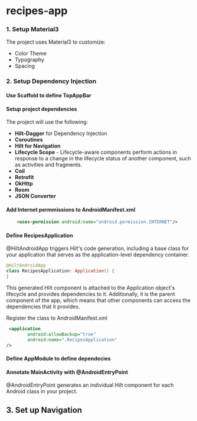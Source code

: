 # recipes-app

### 1. Setup Material3

The project uses Material3 to customize:

- Color Theme
- Typography
- Spacing 

### 2. Setup Dependency Injection

#### Use Scaffold to define TopAppBar

#### Setup project dependencies

The project will use the following:

- __Hilt-Dagger__ for Dependency Injection
- __Coroutines__
- __Hilt for Navigation__
- __Lifecycle Scope__ - Lifecycle-aware components perform actions in response to a change in the lifecycle status of another component, such as activities and fragments.
- __Coil__
- __Retrofit__
- __OkHttp__
- __Room__
- __JSON Converter__

#### Add Internet permmissions to AndroidManifest.xml

````xml
    <uses-permission android:name="android.permission.INTERNET"/>
````

#### Define RecipesApplication

@HiltAndroidApp triggers Hilt's code generation, including a base class for your application 
that serves as the application-level dependency container.

````kotlin
@HiltAndroidApp
class RecipesApplication: Application() {
}
````
This generated Hilt component is attached to the Application object's lifecycle and 
provides dependencies to it. Additionally, it is the parent component of the app, which means that 
other components can access the dependencies that it provides.

Register the class to AndroidManifest.xml

````xml
 <application
        android:allowBackup="true"
        android:name=".RecipesApplication"
/>
````

#### Define AppModule to define dependecies

#### Annotate MainActivity with @AndroidEntryPoint

@AndroidEntryPoint generates an individual Hilt component for each Android class in your project.

## 3. Set up Navigation

